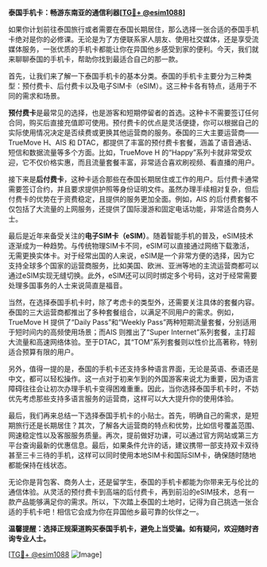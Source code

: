 **泰国手机卡：畅游东南亚的通信利器[[TG💪+ @esim1088](https://t.me/s/esim1088)]**

如果你计划前往泰国旅行或者需要在泰国长期居住，那么选择一张合适的泰国手机卡绝对是你的必修课。无论是为了方便联系家人朋友、使用社交媒体，还是享受流媒体服务，一张优质的手机卡都能让你在异国他乡感受到家的便利。今天，我们就来聊聊泰国的手机卡，帮助你找到最适合自己的那一款。

首先，让我们来了解一下泰国手机卡的基本分类。泰国的手机卡主要分为三种类型：预付费卡、后付费卡以及电子SIM卡（eSIM）。这三种卡各有特点，适用于不同的需求和场景。

**预付费卡**是最常见的选择，也是游客和短期停留者的首选。这种卡不需要签订任何合同，购买后直接充值即可使用。预付费卡的优点是灵活便捷，你可以根据自己的实际使用情况决定是否续费或更换其他运营商的服务。泰国的三大主要运营商——TrueMove H、AIS 和 DTAC，都提供了丰富的预付费卡套餐，涵盖了语音通话、短信和数据流量等多个方面。比如，TrueMove H 的“Happy”系列卡就非常受欢迎，它不仅价格实惠，而且流量套餐丰富，非常适合喜欢刷视频、看直播的用户。

接下来是**后付费卡**，这种卡适合那些在泰国长期居住或工作的用户。后付费卡通常需要签订合约，并且要求提供护照等身份证明文件。虽然办理手续相对复杂，但后付费卡的优势在于资费稳定，且提供的服务更加全面。例如，AIS 的后付费套餐不仅包括了大流量的上网服务，还提供了国际漫游和固定电话功能，非常适合商务人士。

最后是近年来备受关注的**电子SIM卡（eSIM）**。随着智能手机的普及，eSIM技术逐渐成为一种趋势。与传统物理SIM卡不同，eSIM可以直接通过网络下载激活，无需更换实体卡。对于经常出国的人来说，eSIM是一个非常方便的选择，因为它支持全球多个国家的运营商服务，比如美国、欧洲、亚洲等地的主流运营商都可以通过eSIM实现无缝切换。此外，eSIM还可以同时绑定多个号码，这对于经常需要处理多国事务的人士来说简直是福音。

当然，在选择泰国手机卡时，除了考虑卡的类型外，还需要关注具体的套餐内容。泰国的三大运营商都推出了多种套餐组合，以满足不同用户的需求。例如，TrueMove H 提供了“Daily Pass”和“Weekly Pass”两种短期流量套餐，分别适用于短时间内的高频使用场景；而AIS 则推出了“Super Internet”系列套餐，主打超大流量和高速网络体验。至于DTAC，其“TOM”系列套餐则以性价比高著称，特别适合预算有限的用户。

另外，值得一提的是，泰国的手机卡还支持多种语言界面，无论是英语、泰语还是中文，都可以轻松操作。这一点对于初来乍到的外国游客来说尤为重要，因为语言障碍往往会让初次办理手机卡变得困难重重。因此，当你选择泰国手机卡时，不妨优先考虑那些支持多语言服务的运营商，这样可以大大提升你的使用体验。

最后，我们再来总结一下选择泰国手机卡的小贴士。首先，明确自己的需求，是短期旅行还是长期居住？其次，了解各大运营商的特点和优势，比如信号覆盖范围、网速稳定性以及客服服务质量。再次，提前做好功课，可以通过官方网站或第三方平台查询最新的优惠信息。最后，如果条件允许的话，建议携带一部支持双卡双待甚至三卡三待的手机，这样可以同时使用本地SIM卡和国际SIM卡，确保随时随地都能保持在线状态。

无论你是背包客、商务人士，还是留学生，泰国的手机卡都能为你带来无与伦比的通信体验。从灵活的预付费卡到高端的后付费卡，再到前沿的eSIM技术，总有一款产品能够满足你的需求。所以，下次踏上泰国的土地时，记得为自己挑选一张合适的手机卡吧！相信它会成为你在异国他乡最可靠的伙伴之一。

**温馨提醒：选择正规渠道购买泰国手机卡，避免上当受骗。如有疑问，欢迎随时咨询专业人士。**

[[TG💪+ @esim1088](https://t.me/s/esim1088) ![Image](https://i.postimg.cc/4NQfJmqS/Snipaste-2025-05-13-00-14-12.png)]
